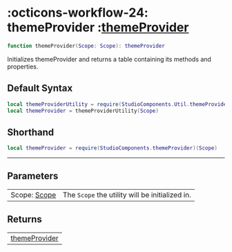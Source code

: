 <h1 class="api-header" markdown>
    <span class="api-icon" markdown>:octicons-workflow-24:</span>
    <span class="api-title">themeProvider</span>
    <span class="api-type">:</span><a href="" class="api-type">themeProvider</a>
</h1>

```lua
function themeProvider(Scope: Scope): themeProvider
```
Initializes themeProvider and returns a table containing its methods and properties.

## Default Syntax

```lua
local themeProviderUtility = require(StudioComponents.Util.themeProvider)
local themeProvider = themeProviderUtility(Scope)
```

## Shorthand

```lua
local themeProvider = require(StudioComponents.themeProvider)(Scope)
```

-----

## Parameters
<span markdown>
    <div class="md-typeset__table">
        <table>
            <tbody>
                <tr>
                    <td class="api-param-highlight">Scope: <a href="">Scope</a></td>
                    <td>The <code>Scope</code> the utility will be initialized in.</td>
                </tr>
            </tbody>
        </table>
    </div>
</span>

## Returns
<span markdown>
    <div class="md-typeset__table">
        <table>
            <tbody>
                <tr>
                    <td class="api-return-box"><a href="../../../types/util/themeProvider">themeProvider</a></td>
                </tr>
            </tbody>
        </table>
    </div>
</div>